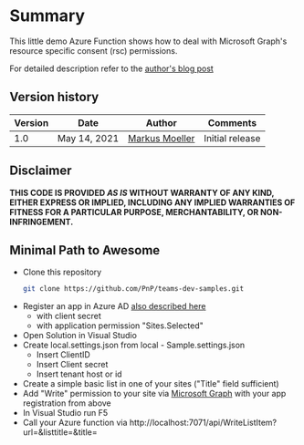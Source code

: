 # Summary
This little demo Azure Function shows how to deal with Microsoft Graph's resource specific consent (rsc) permissions.

For detailed description refer to the [author's blog post](https://mmsharepoint.wordpress.com/)

## Version history

Version|Date|Author|Comments
-------|----|----|--------
1.0|May 14, 2021|[Markus Moeller](https://twitter.com/moeller2_0)|Initial release

## Disclaimer

**THIS CODE IS PROVIDED *AS IS* WITHOUT WARRANTY OF ANY KIND, EITHER EXPRESS OR IMPLIED, INCLUDING ANY IMPLIED WARRANTIES OF FITNESS FOR A PARTICULAR PURPOSE, MERCHANTABILITY, OR NON-INFRINGEMENT.**

## Minimal Path to Awesome

- Clone this repository
    ```bash
    git clone https://github.com/PnP/teams-dev-samples.git
    ```
- Register an app in Azure AD [also described here](https://mmsharepoint.wordpress.com/)
  - with client secret
  - with application permission "Sites.Selected"
- Open Solution in Visual Studio
- Create local.settings.json from local - Sample.settings.json
  - Insert ClientID
  - Insert Client secret
  - Insert tenant host or id
- Create a simple basic list in one of your sites ("Title" field sufficient)
- Add "Write" permission to your site via [Microsoft Graph](https://docs.microsoft.com/en-us/graph/api/site-post-permissions?view=graph-rest-1.0&tabs=http) with your app registration from above
- In Visual Studio run F5
- Call your Azure function via http://localhost:7071/api/WriteListItem?url=<Your Site url>&listtitle=<Your list title>&title=<Your desired new item title>
